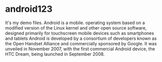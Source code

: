 # android123
It's my demo files.
Android is a mobile.
operating system based on a modified version of the Linux kernel and other open source software, designed primarily for touchscreen mobile devices such as smartphones and tablets
Android is developed by a consortium of developers known as the Open Handset Alliance and commercially sponsored by Google. 
It was unveiled in November 2007, with the first commercial Android device, the HTC Dream, being launched in September 2008.
